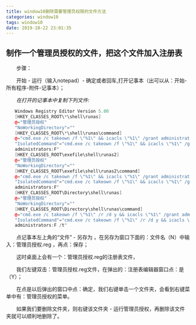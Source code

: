 ```yaml
---
title: window10删除需要管理员权限的文件方法
categories: window10
tags: window10
date: 2019-10-22 23:01:35
---
```


## 制作一个管理员授权的文件，把这个文件加入注册表

　　步骤：

　　开始 - 运行（输入notepad）- 确定或者回车,打开记事本（出可以从：开始-所有程序-附件-记事本）；

　　*在打开的记事本中复制下列文件:*
```cpp
　　Windows Registry Editor Version 5.00
　　[HKEY_CLASSES_ROOT\*\shell\runas]
　　@="管理员授权"
　　"NoWorkingDirectory"=""
　　[HKEY_CLASSES_ROOT\*\shell\runas\command]
　　@="cmd.exe /c takeown /f \"%1\" && icacls \"%1\" /grant administrators:F"
　　"IsolatedCommand"="cmd.exe /c takeown /f \"%1\" && icacls \"%1\" /grant
　　administrators:F"
　　[HKEY_CLASSES_ROOT\exefile\shell\runas2]
　　@="管理员授权"
　　"NoWorkingDirectory"=""
　　[HKEY_CLASSES_ROOT\exefile\shell\runas2\command]
　　@="cmd.exe /c takeown /f \"%1\" && icacls \"%1\" /grant administrators:F"
　　"IsolatedCommand"="cmd.exe /c takeown /f \"%1\" && icacls \"%1\" /grant
　　administrators:F"
　　[HKEY_CLASSES_ROOT\Directory\shell\runas]
　　@="管理员授权"
　　"NoWorkingDirectory"=""
　　[HKEY_CLASSES_ROOT\Directory\shell\runas\command]
　　@="cmd.exe /c takeown /f \"%1\" /r /d y && icacls \"%1\" /grant administrators:F /t"
　　"IsolatedCommand"="cmd.exe /c takeown /f \"%1\" /r /d y && icacls \"%1\" /grant
　　administrators:F /t"
```

　　点记事本左上角的“文件” - 另存为 ，在另存为窗口下面的：文件名（N）中输入：管理员授权.reg ，再点：保存；

　　这时桌面上会有一个：管理员授权.reg的注册表文件，

　　我们左键双击：管理员授权.reg文件，在弹出的：注册表编辑器窗口点：是（Y）；

　　在点是以后弹出的窗口中点：确定，我们右键单击一个文件夹，会看到右键菜单中有：管理员授权的菜单。

　　如果我们要删除文件夹，则右键该文件夹 - 运行管理员授权，再删除该文件夹就可以顺利地删除了。